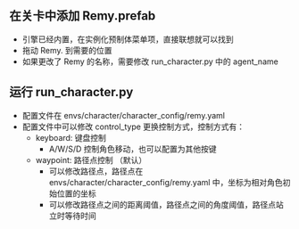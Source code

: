 ## 在关卡中添加 Remy.prefab 
   - 引擎已经内置，在实例化预制体菜单项，直接联想就可以找到
   - 拖动 Remy. 到需要的位置
   - 如果更改了 Remy 的名称，需要修改 run_character.py 中的 agent_name

## 运行 run_character.py
   - 配置文件在 envs/character/character_config/remy.yaml
   - 配置文件中可以修改 control_type 更换控制方式，控制方式有：
     - keyboard: 键盘控制
        - A/W/S/D 控制角色移动，也可以配置为其他按键
     - waypoint: 路径点控制 （默认）
        - 可以修改路径点，路径点在 envs/character/character_config/remy.yaml 中，坐标为相对角色初始位置的坐标
        - 可以修改路径点之间的距离阈值，路径点之间的角度阈值，路径点站立时等待时间
